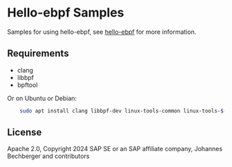 Hello-ebpf Samples
==================

Samples for using hello-ebpf, see [hello-ebpf](../README.md) for more information.

Requirements
------------

- clang
- libbpf
- bpftool

Or on Ubuntu or Debian:
```sh
    sudo apt install clang libbpf-dev linux-tools-common linux-tools-$(uname -r)
```

License
-------
Apache 2.0, Copyright 2024 SAP SE or an SAP affiliate company, Johannes Bechberger and contributors